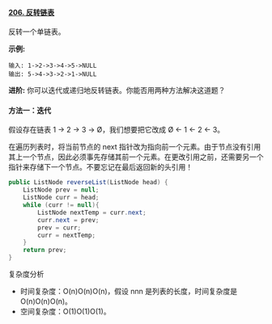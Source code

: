#### [206. 反转链表](https://leetcode-cn.com/problems/reverse-linked-list/)

反转一个单链表。

**示例:**

```
输入: 1->2->3->4->5->NULL
输出: 5->4->3->2->1->NULL
```

**进阶:**
 你可以迭代或递归地反转链表。你能否用两种方法解决这道题？



#### 方法一：迭代

假设存在链表 1 → 2 → 3 → Ø，我们想要把它改成 Ø ← 1 ← 2 ← 3。

在遍历列表时，将当前节点的 next 指针改为指向前一个元素。由于节点没有引用其上一个节点，因此必须事先存储其前一个元素。在更改引用之前，还需要另一个指针来存储下一个节点。不要忘记在最后返回新的头引用！

```java
public ListNode reverseList(ListNode head) {
    ListNode prev = null;
    ListNode curr = head;
    while (curr != null){
        ListNode nextTemp = curr.next;
        curr.next = prev;
        prev = curr;
        curr = nextTemp;
    }
    return prev;
}
```

复杂度分析

- 时间复杂度：O(n)O(n)O(n)，假设 nnn 是列表的长度，时间复杂度是 O(n)O(n)O(n)。
- 空间复杂度：O(1)O(1)O(1)。